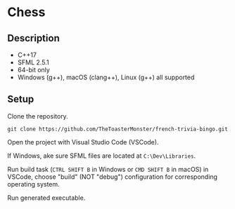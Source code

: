 # Chess

## Description
- C++17
- SFML 2.5.1
- 64-bit only
- Windows (g++), macOS (clang++), Linux (g++) all supported

## Setup
Clone the repository.
   ```
   git clone https://github.com/TheToasterMonster/french-trivia-bingo.git
   ```
Open the project with Visual Studio Code (VSCode).

If Windows, ake sure SFML files are located at `C:\Dev\Libraries`.

Run build task (`CTRL SHIFT B` in Windows or `CMD SHIFT B` in macOS) in VSCode, choose "build" (NOT "debug") configuration for corresponding operating system.

Run generated executable.
